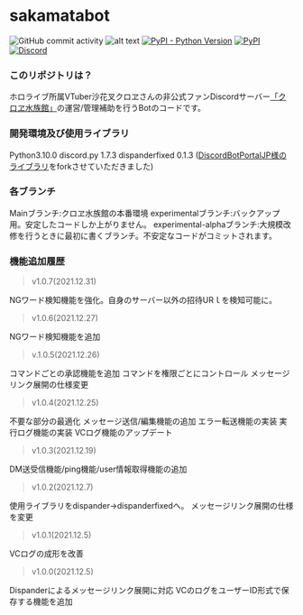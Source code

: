 # sakamatabot

![GitHub commit activity](https://img.shields.io/github/commit-activity/m/sushi-chaaaan/sakamatabot?style=flat-square)
![alt text](https://img.shields.io/badge/discord.py-Python-3776AB.svg?logo=python&style=flat-square)
[![PyPI - Python Version](https://img.shields.io/pypi/pyversions/dispanderfixed?style=flat-square)](https://www.python.org/downloads/release/python-3101/)
[![PyPI](https://img.shields.io/pypi/v/dispanderfixed?label=dispanderfixed&style=flat-square)](https://pypi.org/project/dispanderfixed/)
[![Discord](https://img.shields.io/discord/915910043461890078?label=Discord)](https://discord.gg/EqfjtNBf2M)

### このリポジトリは？
ホロライブ所属VTuber沙花叉クロヱさんの非公式ファンDiscordサーバー[「クロヱ水族館」](https://discord.gg/EqfjtNBf2M)の運営/管理補助を行うBotのコードです。

### 開発環境及び使用ライブラリ
Python3.10.0
discord.py 1.7.3
dispanderfixed 0.1.3 ([DiscordBotPortalJP様のライブラリ](https://github.com/DiscordBotPortalJP/dispander)をforkさせていただきました)

### 各ブランチ
Mainブランチ:クロヱ水族館の本番環境
experimentalブランチ:バックアップ用。安定したコードしか上がりません。
experimental-alphaブランチ:大規模改修を行うときに最初に書くブランチ。不安定なコードがコミットされます。


### 機能追加履歴

> v1.0.7(2021.12.31)

NGワード検知機能を強化。自身のサーバー以外の招待URｌを検知可能に。

> v1.0.6(2021.12.27)

NGワード検知機能を追加

> v.1.0.5(2021.12.26)

コマンドごとの承認機能を追加
コマンドを権限ごとにコントロール
メッセージリンク展開の仕様変更

> v1.0.4(2021.12.25)

不要な部分の最適化
メッセージ送信/編集機能の追加
エラー転送機能の実装
実行ログ機能の実装
VCログ機能のアップデート

> v1.0.3(2021.12.19)

DM送受信機能/ping機能/user情報取得機能の追加

> v1.0.2(2021.12.7)

使用ライブラリをdispander->dispanderfixedへ。
メッセージリンク展開の仕様を変更

> v1.0.1(2021.12.5)

VCログの成形を改善

> v1.0.0(2021.12.5)

Dispanderによるメッセージリンク展開に対応
VCのログをユーザーID形式で保存する機能を追加

